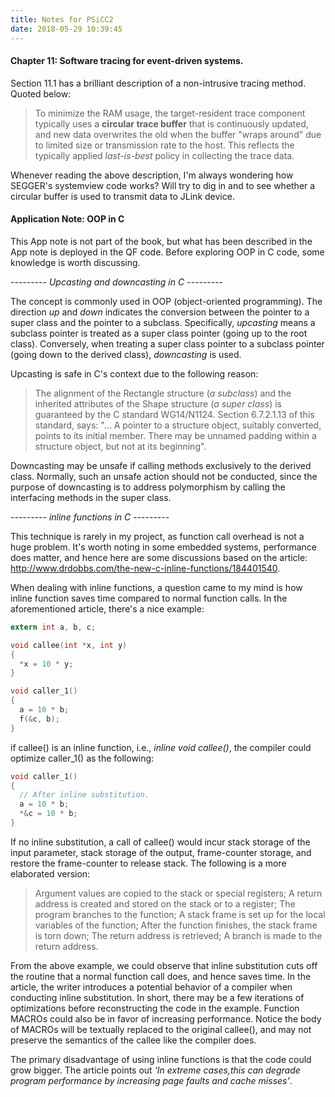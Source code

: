 ```yaml
---
title: Notes for PSiCC2
date: 2018-05-29 10:39:45
---
```


#### **Chapter 11: Software tracing for event-driven systems.**

Section 11.1 has a brilliant description of a non-intrusive tracing method. Quoted below:

> To minimize the RAM usage, the target-resident trace component typically uses a **circular trace buffer** that is continuously updated, and new data overwrites the old when the buffer "wraps around" due to limited size or transmission rate to the host. This reflects the typically applied *last-is-best* policy in collecting the trace data.

Whenever reading the above description, I'm always wondering how SEGGER's systemview code works? Will try to dig in and to see whether a circular buffer is used to transmit data to JLink device.

#### **Application Note: OOP in C**

This App note is not part of the book, but what has been described in the App note is deployed in the QF code. Before exploring OOP in C code, some knowledge is worth discussing.

--------- *Upcasting and downcasting in C* ---------

The concept is commonly used in OOP (object-oriented programming). The direction *up* and *down* indicates the conversion between the pointer to a super class and the pointer to a subclass. Specifically, *upcasting* means a subclass pointer is treated as a super class pointer (going up to the root class). Conversely, when treating a super class pointer to a subclass pointer (going down to the derived class), *downcasting* is used.

Upcasting is safe in C's context due to the following reason:

>The alignment of the Rectangle structure (*a subclass*) and the inherited attributes of the Shape structure (*a super class*) is guaranteed by the C standard WG14/N1124. Section 6.7.2.1.13 of this standard, says: "... A pointer to a structure object, suitably converted, points to its initial member. There may be unnamed padding within a structure object, but not at its beginning".

Downcasting may be unsafe if calling methods exclusively to the derived class. Normally, such an unsafe action should not be conducted, since the purpose of downcasting is to address polymorphism by calling the interfacing methods in the super class.

--------- *inline functions in C* ---------

This technique is rarely in my project, as function call overhead is not a huge problem. It's worth noting in some embedded systems, performance does matter, and hence here are some discussions based on the article: http://www.drdobbs.com/the-new-c-inline-functions/184401540.

When dealing with inline functions, a question came to my mind is how inline function saves time compared to normal function calls. In the aforementioned article, there's a nice example:

```c
extern int a, b, c;

void callee(int *x, int y)
{
  *x = 10 * y;
}

void caller_1()
{
  a = 10 * b;
  f(&c, b);
}
```

if callee() is an inline function, i.e., *inline void callee()*, the compiler could optimize caller_1() as the following:

```c
void caller_1()
{
  // After inline substitution.
  a = 10 * b;
  *&c = 10 * b;
}
```

If no inline substitution, a call of callee() would incur stack storage of the input parameter, stack storage of the output, frame-counter storage, and restore the frame-counter to release stack. The following is a more elaborated version:

>Argument values are copied to the stack or special registers; A return address is created and stored on the stack or to a register; The program branches to the function; A stack frame is set up for the local variables of the function; After the function finishes, the stack frame is torn down; The return address is retrieved; A branch is made to the return address.

From the above example, we could observe that inline substitution cuts off the routine that a normal function call does, and hence saves time. In the article, the writer introduces a potential behavior of a compiler when conducting inline substitution. In short, there may be a few iterations of optimizations before reconstructing the code in the example. Function MACROs could also be in favor of increasing performance. Notice the body of MACROs will be textually replaced to the original callee(), and may not preserve the semantics of the callee like the compiler does.

The primary disadvantage of using inline functions is that the code could grow bigger. The article points out *'In extreme cases,this can degrade program performance by increasing page faults and cache misses'*.
